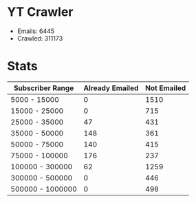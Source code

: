 # YT Crawler
- Emails: 6445
- Crawled: 311173

# Stats
| Subscriber Range  | Already Emailed | Not Emailed |
|-------|-------|-------|
| 5000 - 15000 | 0 | 1510 |
| 15000 - 25000 | 0 | 715 |
| 25000 - 35000 | 47 | 431 |
| 35000 - 50000 | 148 | 361 |
| 50000 - 75000 | 140 | 415 |
| 75000 - 100000 | 176 | 237 |
| 100000 - 300000 | 62 | 1259 |
| 300000 - 500000 | 0 | 446 |
| 500000 - 1000000 | 0 | 498 |
